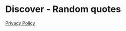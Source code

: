 # Discover - Random quotes

[Privacy Policy](https://github.com/FranicevicNikola/DiscoverRandomQuotes/blob/main/privacyPolicy.md)
